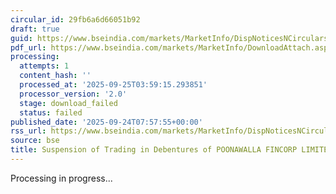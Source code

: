 ```yaml
---
circular_id: 29fb6a6d66051b92
draft: true
guid: https://www.bseindia.com/markets/MarketInfo/DispNoticesNCirculars.aspx?Noticeid={8831A624-F77E-4677-9512-A30C6F891A15}&noticeno=20250924-5&dt=09/24/2025&icount=5&totcount=75&flag=0
pdf_url: https://www.bseindia.com/markets/MarketInfo/DownloadAttach.aspx?id=20250924-5&attachedId=
processing:
  attempts: 1
  content_hash: ''
  processed_at: '2025-09-25T03:59:15.293851'
  processor_version: '2.0'
  stage: download_failed
  status: failed
published_date: '2025-09-24T07:57:55+00:00'
rss_url: https://www.bseindia.com/markets/MarketInfo/DispNoticesNCirculars.aspx?Noticeid={8831A624-F77E-4677-9512-A30C6F891A15}&noticeno=20250924-5&dt=09/24/2025&icount=5&totcount=75&flag=0
source: bse
title: Suspension of Trading in Debentures of POONAWALLA FINCORP LIMITED
---
```


Processing in progress...